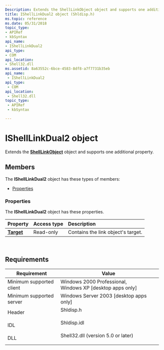 ```yaml
---
Description: Extends the ShellLinkObject object and supports one additional property.
title: IShellLinkDual2 object (Shldisp.h)
ms.topic: reference
ms.date: 05/31/2018
topic_type: 
- APIRef
- kbSyntax
api_name: 
- IShellLinkDual2
api_type: 
- COM
api_location: 
- Shell32.dll
ms.assetid: 8a63552c-6bce-4583-8df8-a7f7731b35eb
api_name: 
 - IShellLinkDual2
api_type: 
 - COM
api_location: 
 - Shell32.dll
topic_type: 
 - APIRef
 - kbSyntax

---
```


# IShellLinkDual2 object

Extends the [**ShellLinkObject**](shelllinkobject-object.md) object and supports one additional property.

## Members

The **IShellLinkDual2** object has these types of members:

-   [Properties](#properties)

### Properties

The **IShellLinkDual2** object has these properties.



| Property                                            | Access type          | Description                                   |
|:----------------------------------------------------|:---------------------|:----------------------------------------------|
| [**Target**](ishelllinkdual2-target.md)<br/> | Read-only<br/> | Contains the link object's target.<br/> |



 

## Requirements



| Requirement | Value |
|-------------------------------------|---------------------------------------------------------------------------------------------------------------|
| Minimum supported client<br/> | Windows 2000 Professional, Windows XP \[desktop apps only\]<br/>                                        |
| Minimum supported server<br/> | Windows Server 2003 \[desktop apps only\]<br/>                                                          |
| Header<br/>                   | <dl> <dt>Shldisp.h</dt> </dl>                          |
| IDL<br/>                      | <dl> <dt>Shldisp.idl</dt> </dl>                        |
| DLL<br/>                      | <dl> <dt>Shell32.dll (version 5.0 or later)</dt> </dl> |



 

 




